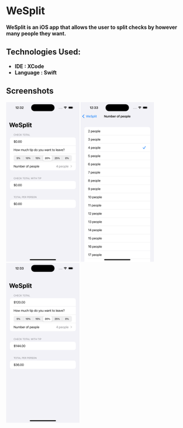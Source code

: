 # WeSplit

<b>
  WeSplit is an iOS app that allows the user to split checks by however many people they want.
<b/>

## Technologies Used:
- IDE : XCode
- Language : Swift

## Screenshots

<pictures>
  <img src="images/WeSplit_Screenshot1.png" alt="drawing" style="width:200px;"/>
  <img src="images/WeSplit_Screenshot3.png" alt="drawing" style="width:200px;"/>
  <img src="images/WeSplit_Screenshot2.png" alt="drawing" style="width:200px;"/>
</pictures>
